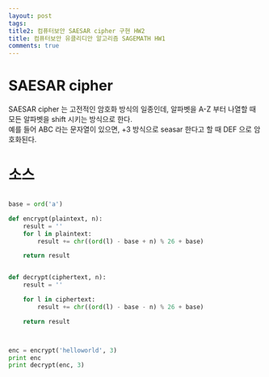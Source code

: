 ```yaml
---
layout: post
tags: 
title2: 컴퓨터보안 SAESAR cipher 구현 HW2
title: 컴퓨터보안 유클리디안 알고리즘 SAGEMATH HW1
comments: true
---
```




# SAESAR cipher
SAESAR cipher 는 고전적인 암호화 방식의 일종인데, 알파벳을 A-Z 부터 나열할 때 모든 알파벳을 shift 시키는 방식으로 한다.  
예를 들어 ABC 라는 문자열이 있으면, +3 방식으로 seasar 한다고 할 때 DEF 으로 암호화된다.  

# 소스 

``` python

base = ord('a')

def encrypt(plaintext, n):
    result = '' 
    for l in plaintext:
        result += chr((ord(l) - base + n) % 26 + base)

    return result


def decrypt(ciphertext, n):
    result = ''

    for l in ciphertext:
        result += chr((ord(l) - base - n) % 26 + base)

    return result



enc = encrypt('helloworld', 3)
print enc
print decrypt(enc, 3)
``` 

